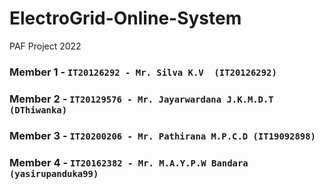 # ElectroGrid-Online-System
PAF Project 2022 

### Member 1 - `IT20126292 - Mr. Silva K.V  (IT20126292)`

### Member 2 - `IT20129576 - Mr. Jayarwardana J.K.M.D.T (DThiwanka)`

### Member 3 - `IT20200206 - Mr. Pathirana M.P.C.D (IT19092898)`

### Member 4 - `IT20162382 - Mr. M.A.Y.P.W Bandara (yasirupanduka99)`